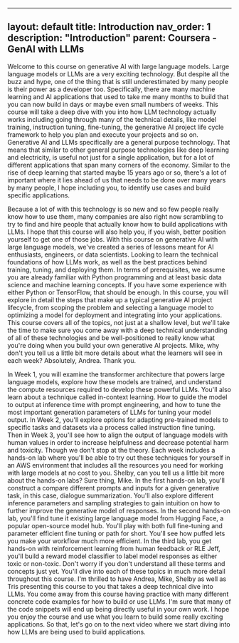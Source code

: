 
---
layout: default
title: Introduction
nav_order: 1
description: "Introduction"
parent:  Coursera - GenAI with LLMs 
---

Welcome to this course on generative AI with large language models. Large language models or LLMs are a very exciting technology. But despite all the buzz and hype, one of the thing that is still underestimated by many people is their power as a developer too. Specifically, there are many machine learning and AI applications that used to take me many months to build that you can now build in days or maybe even small numbers of weeks. 
This course will take a deep dive with you into how LLM technology actually works including going through many of the technical details, like model training, instruction tuning, fine-tuning, the generative AI project life cycle framework to help you plan and execute your projects and so on. Generative AI and LLMs specifically are a general purpose technology. That means that similar to other general purpose technologies like deep learning and electricity, is useful not just for a single application, but for a lot of different applications that span many corners of the economy. Similar to the rise of deep learning that started maybe 15 years ago or so, there's a lot of important where it lies ahead of us that needs to be done over many years by many people, I hope including you, to identify use cases and build specific applications. 

Because a lot of with this technology is so new and so few people really know how to use them, many companies are also right now scrambling to try to find and hire people that actually know how to build applications with LLMs. I hope that this course will also help you, if you wish, better position yourself to get one of those jobs.
With this course on generative AI with large language models, we've created a series of lessons meant for AI enthusiasts, engineers, or data scientists. Looking to learn the technical foundations of how LLMs work, as well as the best practices behind training, tuning, and deploying them. In terms of prerequisites, we assume you are already familiar with Python programming and at least basic data science and machine learning concepts. If you have some experience with either Python or TensorFlow, that should be enough. In this course, you will explore in detail the steps that make up a typical generative AI project lifecycle, from scoping the problem and selecting a language model to optimizing a model for deployment and integrating into your applications. This course covers all of the topics, not just at a shallow level, but we'll take the time to make sure you come away with a deep technical understanding of all of these technologies and be well-positioned to really know what you're doing when you build your own generative AI projects. Mike, why don't you tell us a little bit more details about what the learners will see in each week? Absolutely, Andrea. Thank you. 

In Week 1, you will examine the transformer architecture that powers large language models, explore how these models are trained, and understand the compute resources required to develop these powerful LLMs. You'll also learn about a technique called in-context learning. How to guide the model to output at inference time with prompt engineering, and how to tune the most important generation parameters of LLMs for tuning your model output. In Week 2, you'll explore options for adapting pre-trained models to specific tasks and datasets via a process called instruction fine tuning. Then in Week 3, you'll see how to align the output of language models with human values in order to increase helpfulness and decrease potential harm and toxicity. Though we don't stop at the theory. Each week includes a hands-on lab where you'll be able to try out these techniques for yourself in an AWS environment that includes all the resources you need for working with large models at no cost to you. Shelby, can you tell us a little bit more about the hands-on labs? Sure thing, Mike. In the first hands-on lab, you'll construct a compare different prompts and inputs for a given generative task, in this case, dialogue summarization. You'll also explore different inference parameters and sampling strategies to gain intuition on how to further improve the generative model of responses. In the second hands-on lab, you'll find tune it existing large language model from Hugging Face, a popular open-source model hub. You'll play with both full fine-tuning and parameter efficient fine tuning or path for short. You'll see how puffed lets you make your workflow much more efficient. In the third lab, you get hands-on with reinforcement learning from human feedback or RLE Jeff, you'll build a reward model classifier to label model responses as either toxic or non-toxic. Don't worry if you don't understand all these terms and concepts just yet. You'll dive into each of these topics in much more detail throughout this course. I'm thrilled to have Andrea, Mike, Shelby as well as Tris presenting this course to you that takes a deep technical dive into LLMs. You come away from this course having practice with many different concrete code examples for how to build or use LLMs. I'm sure that many of the code snippets will end up being directly useful in your own work. I hope you enjoy the course and use what you learn to build some really exciting applications. So that, let's go on to the next video where we start diving into how LLMs are being used to build applications.